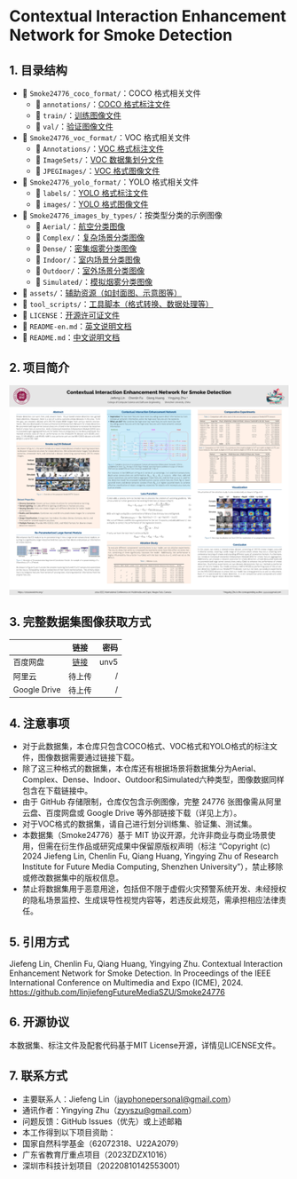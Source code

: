 # Contextual Interaction Enhancement Network for Smoke Detection
## 1. 目录结构
- 📂 `Smoke24776_coco_format/`：COCO 格式相关文件
  - 📂 `annotations/`：[COCO 格式标注文件](./Smoke24776_coco_format/annotations/)
  - 📂 `train/`：[训练图像文件](./Smoke24776_coco_format/val/)
  - 📂 `val/`：[验证图像文件](./Smoke24776_coco_format/train/)
- 📂 `Smoke24776_voc_format/`：VOC 格式相关文件
  - 📂 `Annotations/`：[VOC 格式标注文件](./Smoke24776_voc_format/Annotations/)
  - 📂 `ImageSets/`：[VOC 数据集划分文件](./Smoke24776_voc_format/ImageSets/)
  - 📂 `JPEGImages/`：[VOC 格式图像文件](./Smoke24776_voc_format/JPEGImages/)
- 📂 `Smoke24776_yolo_format/`：YOLO 格式相关文件
  - 📂 `labels/`：[YOLO 格式标注文件](./Smoke24776_yolo_format/labels/)
  - 📂 `images/`：[YOLO 格式图像文件](./Smoke24776_yolo_format/images/)
- 📂 `Smoke24776_images_by_types/`：按类型分类的示例图像
  - 📂 `Aerial/`：[航空分类图像](./Smoke24776_images_by_types/Aerial/)
  - 📂 `Complex/`：[复杂场景分类图像](.Smoke24776_images_by_types/Complex/)
  - 📂 `Dense/`：[密集烟雾分类图像](.Smoke24776_images_by_types/Dense/)
  - 📂 `Indoor/`：[室内场景分类图像](.Smoke24776_images_by_types/Indoor/)
  - 📂 `Outdoor/`：[室外场景分类图像](.Smoke24776_images_by_types/Outdoor/)
  - 📂 `Simulated/`：[模拟烟雾分类图像](.Smoke24776_images_by_types/Simulated/)
- 📂 `assets/`：[辅助资源（如封面图、示意图等）](./assets/)
- 📂 `tool_scripts/`：[工具脚本（格式转换、数据处理等）](./tool_scripts/)
- 📄 `LICENSE`：[开源许可证文件](./LICENSE)
- 📄 `README-en.md`：[英文说明文档](./README-en.md)
- 📄 `README.md`：[中文说明文档](./README.md)
## 2. 项目简介
![Overview of the proposed Smoke24776 Dataset.](./assets/poster.jpg)
<!-- ![Overview of the proposed Smoke24776 Dataset.](./assets/datasetabstract.jpg)
![Overview of the proposed Smoke24776 Dataset.](./assets/network.jpg)
![Overview of the proposed Smoke24776 Dataset.](./assets/replkmodule.jpg)
![Overview of the proposed Smoke24776 Dataset.](./assets/visualization.jpg) -->
## 3. 完整数据集图像获取方式
|    | 链接 |密码|
|:---|:----:|---:|
|百度网盘| [链接](https://pan.baidu.com/s/1Ut5p-R6YBcTeHgrNHXnK9w?pwd=unv5) | unv5 |
|阿里云|待上传|/|
|Google Drive|待上传|/|
## 4. 注意事项
- 对于此数据集，本仓库只包含COCO格式、VOC格式和YOLO格式的标注文件，图像数据需要通过链接下载。
- 除了这三种格式的数据集，本仓库还有根据场景将数据集分为Aerial、Complex、Dense、Indoor、Outdoor和Simulated六种类型，图像数据同样包含在下载链接中。
- 由于 GitHub 存储限制，仓库仅包含示例图像，完整 24776 张图像需从阿里云盘、百度网盘或 Google Drive 等外部链接下载（详见上方）。
- 对于VOC格式的数据集，请自己进行划分训练集、验证集、测试集。
- 本数据集（Smoke24776）基于 MIT 协议开源，允许非商业与商业场景使用，但需在衍生作品或研究成果中保留原版权声明（标注 “Copyright (c) 2024 Jiefeng Lin, Chenlin Fu, Qiang Huang, Yingying Zhu of Research Institute for Future Media Computing, Shenzhen University”），禁止移除或修改数据集中的版权信息。
- 禁止将数据集用于恶意用途，包括但不限于虚假火灾预警系统开发、未经授权的隐私场景监控、生成误导性视觉内容等，若违反此规范，需承担相应法律责任。 
## 5. 引用方式
Jiefeng Lin, Chenlin Fu, Qiang Huang, Yingying Zhu. Contextual Interaction Enhancement Network for Smoke Detection. In Proceedings of the IEEE International Conference on Multimedia and Expo (ICME), 2024. https://github.com/linjiefengFutureMediaSZU/Smoke24776
## 6. 开源协议
本数据集、标注文件及配套代码基于MIT License开源，详情见LICENSE文件。
## 7. 联系方式
- 主要联系人：Jiefeng Lin（jayphonepersonal@gmail.com）
- 通讯作者：Yingying Zhu（zyyszu@gmail.com）
- 问题反馈：GitHub Issues（优先）或上述邮箱
- 本工作得到以下项目资助：
- 国家自然科学基金（62072318、U22A2079）
- 广东省教育厅重点项目（2023ZDZX1016）
- 深圳市科技计划项目（20220810142553001）